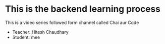 # This is the backend learning process

This is a video series followed form channel called Chai aur Code
- Teacher: Hitesh Chaudhary
- Student: mee